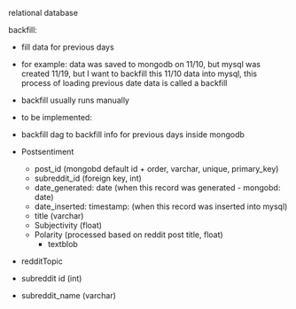 relational database

backfill:
- fill data for previous days
 - for example: data was saved to mongodb on 11/10, but mysql was created 11/19, but I want to
 backfill this 11/10 data into mysql, this process of loading previous date data is called a backfill
 - backfill usually runs manually

 - to be implemented:
  - backfill dag to backfill info for previous days inside mongodb

- Postsentiment
    - post_id (mongobd default id + order, varchar, unique, primary_key)
    - subreddit_id (foreign key, int)
    - date_generated: date (when this record was generated - mongobd: date)
    - date_inserted: timestamp: (when this record was inserted into mysql)
    - title (varchar)
    - Subjectivity (float)
    - Polarity (processed based on reddit post title, float)
        - textblob



- redditTopic
 - subreddit id (int)
 - subreddit_name (varchar)